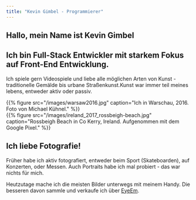 ```yaml
---
title: "Kevin Gimbel - Programmierer"
---
```


<section class="side-by-side side-by-side__first">
<div class="small bg">
<h1>Hallo, mein Name ist Kevin Gimbel</h1>
<h2>Ich bin Full-Stack Entwickler mit starkem Fokus auf Front-End Entwicklung.</h2>
<p>Ich spiele gern Videospiele und liebe alle möglichen Arten von Kunst - traditionelle Gemälde bis urbane Straßenkunst.Kunst war immer teil meines lebens, entweder aktiv oder passiv.</p>
</div>

<div class="wide">
{{% figure src="/images/warsaw2016.jpg" caption="Ich in Warschau, 2016. Foto von Michael Kühnel." %}}
</div>

</section>

<section class="side-by-side side-by-side__off-left">
<div class="wide">
{{% figure src="/images/ireland_2017_rossbeigh-beach.jpg" caption="Rossbeigh Beach in Co Kerry, Ireland. Aufgenommen mit dem Google Pixel." %}}
</div>
<div class="small bg">
<h2>Ich liebe Fotografie!</h2>
<p>Früher habe ich aktiv fotografiert, entweder beim Sport (Skateboarden), auf Konzerten, oder Messen. Auch Portraits habe ich mal probiert - das war nichts für mich.</p>
<p>Heutzutage mache ich die meisten Bilder unterwegs mit meinem Handy. Die besseren davon sammle und verkaufe ich über <a href="https://eyeem.com/kevingimbel" title="Mein EyeEm profil wo ich meine Lieblingsbilder teile und verkaufe.">EyeEm</a>.</p>
</div>
</section>
